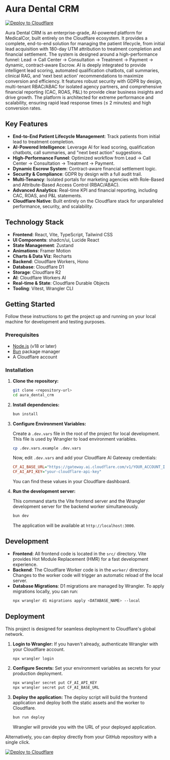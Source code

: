 # Aura Dental CRM

[![Deploy to Cloudflare](https://deploy.workers.cloudflare.com/button)](https://deploy.workers.cloudflare.com/?url=https://github.com/casagest/generated-app-20250926-093207)

Aura Dental CRM is an enterprise-grade, AI-powered platform for MedicalCor, built entirely on the Cloudflare ecosystem. It provides a complete, end-to-end solution for managing the patient lifecycle, from initial lead acquisition with 180-day UTM attribution to treatment completion and financial settlement. The system is designed around a high-performance funnel: Lead -> Call Center -> Consultation -> Treatment -> Payment -> dynamic, contract-aware Escrow. AI is deeply integrated to provide intelligent lead scoring, automated qualification chatbots, call summaries, clinical RAG, and 'next best action' recommendations to maximize conversion and efficiency. It features robust security with GDPR by design, multi-tenant RBAC/ABAC for isolated agency partners, and comprehensive financial reporting (CAC, ROAS, P&L) to provide clear business insights and drive growth. The platform is architected for extreme performance and scalability, ensuring rapid lead response times (≤ 2 minutes) and high conversion rates.

## Key Features

-   **End-to-End Patient Lifecycle Management**: Track patients from initial lead to treatment completion.
-   **AI-Powered Intelligence**: Leverage AI for lead scoring, qualification chatbots, call summaries, and "next best action" suggestions.
-   **High-Performance Funnel**: Optimized workflow from Lead -> Call Center -> Consultation -> Treatment -> Payment.
-   **Dynamic Escrow System**: Contract-aware financial settlement logic.
-   **Security & Compliance**: GDPR by design with a full audit trail.
-   **Multi-Tenancy**: Isolated portals for marketing agencies with Role-Based and Attribute-Based Access Control (RBAC/ABAC).
-   **Advanced Analytics**: Real-time KPI and financial reporting, including CAC, ROAS, and P&L statements.
-   **Cloudflare Native**: Built entirely on the Cloudflare stack for unparalleled performance, security, and scalability.

## Technology Stack

-   **Frontend**: React, Vite, TypeScript, Tailwind CSS
-   **UI Components**: shadcn/ui, Lucide React
-   **State Management**: Zustand
-   **Animations**: Framer Motion
-   **Charts & Data Viz**: Recharts
-   **Backend**: Cloudflare Workers, Hono
-   **Database**: Cloudflare D1
-   **Storage**: Cloudflare R2
-   **AI**: Cloudflare Workers AI
-   **Real-time & State**: Cloudflare Durable Objects
-   **Tooling**: Vitest, Wrangler CLI

## Getting Started

Follow these instructions to get the project up and running on your local machine for development and testing purposes.

### Prerequisites

-   [Node.js](https://nodejs.org/) (v18 or later)
-   [Bun](https://bun.sh/) package manager
-   A Cloudflare account

### Installation

1.  **Clone the repository:**
    ```sh
    git clone <repository-url>
    cd aura_dental_crm
    ```

2.  **Install dependencies:**
    ```sh
    bun install
    ```

3.  **Configure Environment Variables:**

    Create a `.dev.vars` file in the root of the project for local development. This file is used by Wrangler to load environment variables.

    ```sh
    cp .dev.vars.example .dev.vars
    ```

    Now, edit `.dev.vars` and add your Cloudflare AI Gateway credentials:

    ```ini
    CF_AI_BASE_URL="https://gateway.ai.cloudflare.com/v1/YOUR_ACCOUNT_ID/YOUR_GATEWAY_ID/openai"
    CF_AI_API_KEY="your-cloudflare-api-key"
    ```

    You can find these values in your Cloudflare dashboard.

4.  **Run the development server:**

    This command starts the Vite frontend server and the Wrangler development server for the backend worker simultaneously.

    ```sh
    bun dev
    ```

    The application will be available at `http://localhost:3000`.

## Development

-   **Frontend**: All frontend code is located in the `src/` directory. Vite provides Hot Module Replacement (HMR) for a fast development experience.
-   **Backend**: The Cloudflare Worker code is in the `worker/` directory. Changes to the worker code will trigger an automatic reload of the local server.
-   **Database Migrations**: D1 migrations are managed by Wrangler. To apply migrations locally, you can run:
    ```sh
    npx wrangler d1 migrations apply <DATABASE_NAME> --local
    ```

## Deployment

This project is designed for seamless deployment to Cloudflare's global network.

1.  **Login to Wrangler:**
    If you haven't already, authenticate Wrangler with your Cloudflare account.
    ```sh
    npx wrangler login
    ```

2.  **Configure Secrets:**
    Set your environment variables as secrets for your production deployment.
    ```sh
    npx wrangler secret put CF_AI_API_KEY
    npx wrangler secret put CF_AI_BASE_URL
    ```

3.  **Deploy the application:**
    The deploy script will build the frontend application and deploy both the static assets and the worker to Cloudflare.
    ```sh
    bun run deploy
    ```
    Wrangler will provide you with the URL of your deployed application.

Alternatively, you can deploy directly from your GitHub repository with a single click.

[![Deploy to Cloudflare](https://deploy.workers.cloudflare.com/button)](https://deploy.workers.cloudflare.com/?url=https://github.com/casagest/generated-app-20250926-093207)